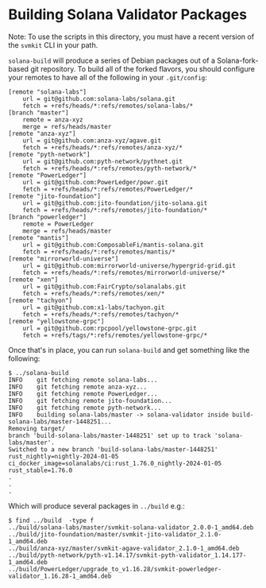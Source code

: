 # Building Solana Validator Packages

Note: To use the scripts in this directory, you must have a recent version of the `svmkit` CLI in your path.

`solana-build` will produce a series of Debian packages out of a Solana-fork-based git repository. To build all of the forked flavors, you should configure your remotes to have all of the following in your `.git/config`:

```
[remote "solana-labs"]
	url = git@github.com:solana-labs/solana.git
	fetch = +refs/heads/*:refs/remotes/solana-labs/*
[branch "master"]
	remote = anza-xyz
	merge = refs/heads/master
[remote "anza-xyz"]
	url = git@github.com:anza-xyz/agave.git
	fetch = +refs/heads/*:refs/remotes/anza-xyz/*
[remote "pyth-network"]
	url = git@github.com:pyth-network/pythnet.git
	fetch = +refs/heads/*:refs/remotes/pyth-network/*
[remote "PowerLedger"]
	url = git@github.com:PowerLedger/powr.git
	fetch = +refs/heads/*:refs/remotes/PowerLedger/*
[remote "jito-foundation"]
	url = git@github.com:jito-foundation/jito-solana.git
	fetch = +refs/heads/*:refs/remotes/jito-foundation/*
[branch "powerledger"]
	remote = PowerLedger
	merge = refs/heads/master
[remote "mantis"]
	url = git@github.com:ComposableFi/mantis-solana.git
	fetch = +refs/heads/*:refs/remotes/mantis/*
[remote "mirrorworld-universe"]
	url = git@github.com:mirrorworld-universe/hypergrid-grid.git
	fetch = +refs/heads/*:refs/remotes/mirrorworld-universe/*
[remote "xen"]
	url = git@github.com:FairCrypto/solanalabs.git
	fetch = +refs/heads/*:refs/remotes/xen/*
[remote "tachyon"]
	url = git@github.com:x1-labs/tachyon.git
	fetch = +refs/heads/*:refs/remotes/tachyon/*
[remote "yellowstone-grpc"]
	url = git@github.com:rpcpool/yellowstone-grpc.git
	fetch = +refs/tags/*:refs/remotes/yellowstone-grpc/*
```

Once that's in place, you can run `solana-build` and get something like the following:

```
$ ../solana-build
INFO	git fetching remote solana-labs...
INFO	git fetching remote anza-xyz...
INFO	git fetching remote PowerLedger...
INFO	git fetching remote jito-foundation...
INFO	git fetching remote pyth-network...
INFO	building solana-labs/master -> solana-validator inside build-solana-labs/master-1448251...
Removing target/
branch 'build-solana-labs/master-1448251' set up to track 'solana-labs/master'.
Switched to a new branch 'build-solana-labs/master-1448251'
rust_nightly=nightly-2024-01-05
ci_docker_image=solanalabs/ci:rust_1.76.0_nightly-2024-01-05
rust_stable=1.76.0
.
.
.
```

Which will produce several packages in `../build` e.g.:

```
$ find ../build  -type f
../build/solana-labs/master/svmkit-solana-validator_2.0.0-1_amd64.deb
../build/jito-foundation/master/svmkit-jito-validator_2.1.0-1_amd64.deb
../build/anza-xyz/master/svmkit-agave-validator_2.1.0-1_amd64.deb
../build/pyth-network/pyth-v1.14.17/svmkit-pyth-validator_1.14.177-1_amd64.deb
../build/PowerLedger/upgrade_to_v1.16.28/svmkit-powerledger-validator_1.16.28-1_amd64.deb
